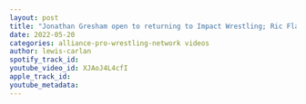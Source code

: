 ```yaml
---
layout: post
title: "Jonathan Gresham open to returning to Impact Wrestling; Ric Flair says it's not about the money"
date: 2022-05-20
categories: alliance-pro-wrestling-network videos
author: lewis-carlan
spotify_track_id: 
youtube_video_id: XJAoJ4L4cfI
apple_track_id: 
youtube_metadata: 
---
```

